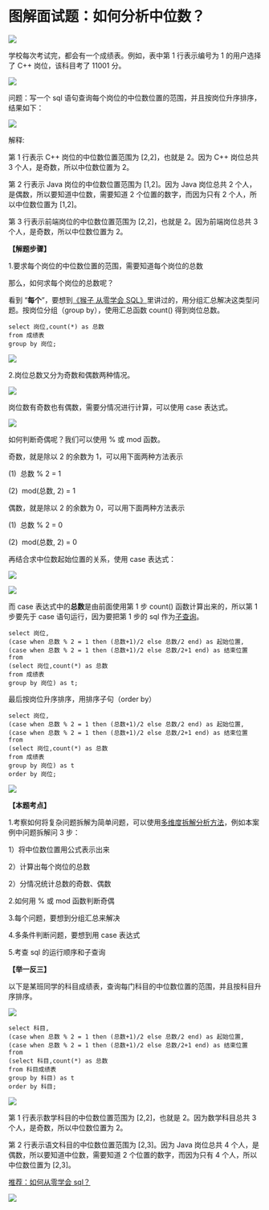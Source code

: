 # **图解面试题：如何分析中位数？**

![](https://mmbiz.qpic.cn/mmbiz_png/PnRVMhXvfFIJhb2BNLF3l5dU7CmFF7lpKwyic8trFucS6uZL096Yw0tvCGujG6ibA2iaCibdsE86NkVWIgfdRzmxrg/640?wx_fmt=png)

学校每次考试完，都会有一个成绩表。例如，表中第 1 行表示编号为 1 的用户选择了 C++ 岗位，该科目考了 11001 分。

![](https://mmbiz.qpic.cn/mmbiz_png/ck6CnicJLvVRbwvOYRZZ4puOtvvxkPpWm2VSnUVg9Cr3NrGkauK5GlibJC5mQq5aSLbfOiarPzwnLpVMHxGOcCiavw/640?wx_fmt=png)

问题：写一个 sql 语句查询每个岗位的中位数位置的范围，并且按岗位升序排序，结果如下：

![](https://mmbiz.qpic.cn/mmbiz_jpg/ck6CnicJLvVRbwvOYRZZ4puOtvvxkPpWm2AL3Rvwsppwrgusich8V1ibqVKKpvlFy0cLrqklT6gDsJnhZXh0k7xUQ/640?wx_fmt=jpeg)

解释:

第 1 行表示 C++ 岗位的中位数位置范围为 [2,2]，也就是 2。因为 C++ 岗位总共 3 个人，是奇数，所以中位数位置为 2。

第 2 行表示 Java 岗位的中位数位置范围为 [1,2]。因为 Java 岗位总共 2 个人，是偶数，所以要知道中位数，需要知道 2 个位置的数字，而因为只有 2 个人，所以中位数位置为 [1,2]。

第 3 行表示前端岗位的中位数位置范围为 [2,2]，也就是 2。因为前端岗位总共 3 个人，是奇数，所以中位数位置为 2。

**【解题步骤】**

1.要求每个岗位的中位数位置的范围，需要知道每个岗位的总数

那么，如何求每个岗位的总数呢？

看到 “**每个**”，要想到[《猴子 从零学会 SQL》](http://mp.weixin.qq.com/s?__biz=MzAxMTMwNTMxMQ==&mid=2649249645&idx=2&sn=d1295b268eff974fe52a2c0f8bdadccb&chksm=835fdf5db428564b7d42f733cdd45c6ce1aeeff0da8cdfac2f5047354bc815895f1a7fd282de&scene=21#wechat_redirect)里讲过的，用分组汇总解决这类型问题。按岗位分组（group by），使用汇总函数 count() 得到岗位总数。  

```MySQL
select 岗位,count(*) as 总数
from 成绩表
group by 岗位;

```

![](https://mmbiz.qpic.cn/mmbiz_png/ck6CnicJLvVRbwvOYRZZ4puOtvvxkPpWmCEOPZOqe4rwyKe66pWlk5BuJ9UEsZ81OLFCfqLByhhG2DXG9fwBicfA/640?wx_fmt=png)

2.岗位总数又分为奇数和偶数两种情况。

![](https://mmbiz.qpic.cn/mmbiz_png/ck6CnicJLvVRbwvOYRZZ4puOtvvxkPpWmlP5fVfnQL8auBkb042dctZgg9w88uVk2wEh5nw4H61M1pT6D75W7zg/640?wx_fmt=png)

岗位数有奇数也有偶数，需要分情况进行计算，可以使用 case 表达式。

[![](https://mmbiz.qpic.cn/mmbiz_jpg/ck6CnicJLvVRbwvOYRZZ4puOtvvxkPpWmOEjL5nsT7UkTicOGbYcxf9kxSEE4ibO9R7W2nY9ibN0lFTGQyOibqH6CXg/640?wx_fmt=jpeg)](http://mp.weixin.qq.com/s?__biz=MzAxMTMwNTMxMQ==&mid=2649249645&idx=2&sn=d1295b268eff974fe52a2c0f8bdadccb&chksm=835fdf5db428564b7d42f733cdd45c6ce1aeeff0da8cdfac2f5047354bc815895f1a7fd282de&scene=21#wechat_redirect)

如何判断奇偶呢？我们可以使用 % 或 mod 函数。

奇数，就是除以 2 的余数为 1，可以用下面两种方法表示

(1)  总数 % 2 = 1

(2)  mod(总数, 2) = 1

偶数，就是除以 2 的余数为 0，可以用下面两种方法表示

(1)  总数 % 2 = 0

(2)  mod(总数, 2) = 0

再结合求中位数起始位置的关系，使用 case 表达式：

![](https://mmbiz.qpic.cn/mmbiz_png/ck6CnicJLvVRbwvOYRZZ4puOtvvxkPpWmlP5fVfnQL8auBkb042dctZgg9w88uVk2wEh5nw4H61M1pT6D75W7zg/640?wx_fmt=png)

![](https://mmbiz.qpic.cn/mmbiz_png/PnRVMhXvfFL7ibeMeLc15Kg7r5qwk7zXJDkVSBdDp14ZQOA2mB0m1Lx82pH8WDLUaYiboUxd6DxuNSiaj3NYibw1ibQ/640?wx_fmt=png)

而 case 表达式中的**总数**是由前面使用第 1 步 count() 函数计算出来的，所以第 1 步要先于 case 语句运行，因为要把第 1 步的 sql 作为[子查询](http://mp.weixin.qq.com/s?__biz=MzAxMTMwNTMxMQ==&mid=2649249645&idx=2&sn=d1295b268eff974fe52a2c0f8bdadccb&chksm=835fdf5db428564b7d42f733cdd45c6ce1aeeff0da8cdfac2f5047354bc815895f1a7fd282de&scene=21#wechat_redirect)。  

```MySQL
select 岗位,
(case when 总数 % 2 = 1 then (总数+1)/2 else 总数/2 end) as 起始位置,
(case when 总数 % 2 = 1 then (总数+1)/2 else 总数/2+1 end) as 结束位置
from
(select 岗位,count(*) as 总数
from 成绩表
group by 岗位) as t;

```

最后按岗位升序排序，用排序子句（order by）

```MySQL
select 岗位,
(case when 总数 % 2 = 1 then (总数+1)/2 else 总数/2 end) as 起始位置,
(case when 总数 % 2 = 1 then (总数+1)/2 else 总数/2+1 end) as 结束位置
from
(select 岗位,count(*) as 总数
from 成绩表
group by 岗位) as t
order by 岗位;

```

![](https://mmbiz.qpic.cn/mmbiz_png/ck6CnicJLvVRbwvOYRZZ4puOtvvxkPpWm4mgnsxZdpW3ibSrXFhak8PsIDPUYXbuqCFm0eXEbxJOJJ7Mgj2EP8lg/640?wx_fmt=png)

**【本题考点】**  

1.考察如何将复杂问题拆解为简单问题，可以使用[多维度拆解分析方法](http://mp.weixin.qq.com/s?__biz=MzAxMTMwNTMxMQ==&mid=2649248793&idx=2&sn=1fe86f3083bd9c8ad1a427898199c71c&chksm=835fdc29b428553fabf47f23dc05f8f6c296cbcc06ce7e409ff712e81141fbf9ad0aa9b2b99d&scene=21#wechat_redirect)，例如本案例中问题拆解问 3 步：

1）将中位数位置用公式表示出来

2）计算出每个岗位的总数

2）分情况统计总数的奇数、偶数

2.如何用 % 或 mod 函数判断奇偶

3.每个问题，要想到分组汇总来解决

4.多条件判断问题，要想到用 case 表达式

5.考查 sql 的运行顺序和子查询  

**【举一反三】**

以下是某班同学的科目成绩表，查询每门科目的中位数位置的范围，并且按科目升序排序。

![](https://mmbiz.qpic.cn/mmbiz_png/ck6CnicJLvVRbwvOYRZZ4puOtvvxkPpWmvdupqZvS33qBXkQl7PPJ1TgoqjMicz3OuBm7yibWlM80KsGHCYBTJ4ibQ/640?wx_fmt=png)

```MySQL
select 科目,
(case when 总数 % 2 = 1 then (总数+1)/2 else 总数/2 end) as 起始位置,
(case when 总数 % 2 = 1 then (总数+1)/2 else 总数/2+1 end) as 结束位置
from
(select 科目,count(*) as 总数
from 科目成绩表
group by 科目) as t
order by 科目;

```

![](https://mmbiz.qpic.cn/mmbiz_png/ck6CnicJLvVRbwvOYRZZ4puOtvvxkPpWmEF1woMJMfTKJ6gfmfEcZYSibibEdtcog6jH6lslZYHlXzDCPMbnkCKrw/640?wx_fmt=png)

第 1 行表示数学科目的中位数位置范围为 [2,2]，也就是 2。因为数学科目总共 3 个人，是奇数，所以中位数位置为 2。

第 2 行表示语文科目的中位数位置范围为 [2,3]。因为 Java 岗位总共 4 个人，是偶数，所以要知道中位数，需要知道 2 个位置的数字，而因为只有 4 个人，所以中位数位置为 [2,3]。

[推荐：如何从零学会 sql？](http://mp.weixin.qq.com/s?__biz=MzAxMTMwNTMxMQ==&mid=2649249645&idx=2&sn=d1295b268eff974fe52a2c0f8bdadccb&chksm=835fdf5db428564b7d42f733cdd45c6ce1aeeff0da8cdfac2f5047354bc815895f1a7fd282de&scene=21#wechat_redirect)

[![](https://mmbiz.qpic.cn/mmbiz_png/PnRVMhXvfFLIBubXLZVOOMBUS4hIgCM9NkHCauHjz0fOhvaA3TnJWx3N4njnLV1soStKCHq7msnOWNRiaHKBAsA/640?wx_fmt=png)](http://mp.weixin.qq.com/s?__biz=MzAxMTMwNTMxMQ==&mid=2649247566&idx=2&sn=5af748b677eb72028764dde0577675fb&chksm=835fc77eb4284e68e8cfe3f08c5a671b9e080b2651f20b40b1c793ffda4042ae43ad8f35a755&scene=21#wechat_redirect)
